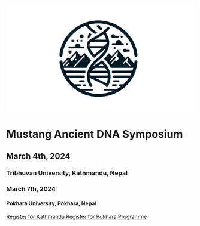 <!-- _coverpage.md -->

![logo](_media/mustang_microbes_logo.png ':size=500')

# **Mustang Ancient DNA Symposium**
## March 4th, 2024
### Tribhuvan University, Kathmandu, Nepal

### March 7th, 2024
#### Pokhara University, Pokhara, Nepal

[Register for Kathmandu](kathmandu.md)
[Register for Pokhara](pokhara.md)
[Programme](home.md)

